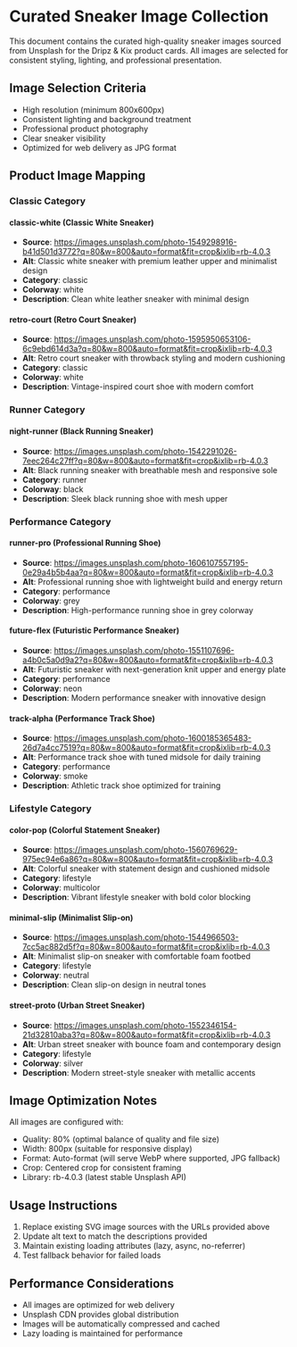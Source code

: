 # Curated Sneaker Image Collection

This document contains the curated high-quality sneaker images sourced from Unsplash for the Dripz & Kix product cards. All images are selected for consistent styling, lighting, and professional presentation.

## Image Selection Criteria
- High resolution (minimum 800x600px)
- Consistent lighting and background treatment
- Professional product photography
- Clear sneaker visibility
- Optimized for web delivery as JPG format

## Product Image Mapping

### Classic Category

#### classic-white (Classic White Sneaker)
- **Source**: https://images.unsplash.com/photo-1549298916-b41d501d3772?q=80&w=800&auto=format&fit=crop&ixlib=rb-4.0.3
- **Alt**: Classic white sneaker with premium leather upper and minimalist design
- **Category**: classic
- **Colorway**: white
- **Description**: Clean white leather sneaker with minimal design

#### retro-court (Retro Court Sneaker)  
- **Source**: https://images.unsplash.com/photo-1595950653106-6c9ebd614d3a?q=80&w=800&auto=format&fit=crop&ixlib=rb-4.0.3
- **Alt**: Retro court sneaker with throwback styling and modern cushioning
- **Category**: classic
- **Colorway**: white
- **Description**: Vintage-inspired court shoe with modern comfort

### Runner Category

#### night-runner (Black Running Sneaker)
- **Source**: https://images.unsplash.com/photo-1542291026-7eec264c27ff?q=80&w=800&auto=format&fit=crop&ixlib=rb-4.0.3
- **Alt**: Black running sneaker with breathable mesh and responsive sole
- **Category**: runner
- **Colorway**: black
- **Description**: Sleek black running shoe with mesh upper

### Performance Category

#### runner-pro (Professional Running Shoe)
- **Source**: https://images.unsplash.com/photo-1606107557195-0e29a4b5b4aa?q=80&w=800&auto=format&fit=crop&ixlib=rb-4.0.3
- **Alt**: Professional running shoe with lightweight build and energy return
- **Category**: performance
- **Colorway**: grey
- **Description**: High-performance running shoe in grey colorway

#### future-flex (Futuristic Performance Sneaker)
- **Source**: https://images.unsplash.com/photo-1551107696-a4b0c5a0d9a2?q=80&w=800&auto=format&fit=crop&ixlib=rb-4.0.3
- **Alt**: Futuristic sneaker with next-generation knit upper and energy plate
- **Category**: performance
- **Colorway**: neon
- **Description**: Modern performance sneaker with innovative design

#### track-alpha (Performance Track Shoe)
- **Source**: https://images.unsplash.com/photo-1600185365483-26d7a4cc7519?q=80&w=800&auto=format&fit=crop&ixlib=rb-4.0.3
- **Alt**: Performance track shoe with tuned midsole for daily training
- **Category**: performance
- **Colorway**: smoke
- **Description**: Athletic track shoe optimized for training

### Lifestyle Category

#### color-pop (Colorful Statement Sneaker)
- **Source**: https://images.unsplash.com/photo-1560769629-975ec94e6a86?q=80&w=800&auto=format&fit=crop&ixlib=rb-4.0.3
- **Alt**: Colorful sneaker with statement design and cushioned midsole
- **Category**: lifestyle
- **Colorway**: multicolor
- **Description**: Vibrant lifestyle sneaker with bold color blocking

#### minimal-slip (Minimalist Slip-on)
- **Source**: https://images.unsplash.com/photo-1544966503-7cc5ac882d5f?q=80&w=800&auto=format&fit=crop&ixlib=rb-4.0.3
- **Alt**: Minimalist slip-on sneaker with comfortable foam footbed
- **Category**: lifestyle
- **Colorway**: neutral
- **Description**: Clean slip-on design in neutral tones

#### street-proto (Urban Street Sneaker)
- **Source**: https://images.unsplash.com/photo-1552346154-21d32810aba3?q=80&w=800&auto=format&fit=crop&ixlib=rb-4.0.3
- **Alt**: Urban street sneaker with bounce foam and contemporary design
- **Category**: lifestyle
- **Colorway**: silver
- **Description**: Modern street-style sneaker with metallic accents

## Image Optimization Notes

All images are configured with:
- Quality: 80% (optimal balance of quality and file size)
- Width: 800px (suitable for responsive display)
- Format: Auto-format (will serve WebP where supported, JPG fallback)
- Crop: Centered crop for consistent framing
- Library: rb-4.0.3 (latest stable Unsplash API)

## Usage Instructions

1. Replace existing SVG image sources with the URLs provided above
2. Update alt text to match the descriptions provided
3. Maintain existing loading attributes (lazy, async, no-referrer)
4. Test fallback behavior for failed loads

## Performance Considerations

- All images are optimized for web delivery
- Unsplash CDN provides global distribution
- Images will be automatically compressed and cached
- Lazy loading is maintained for performance